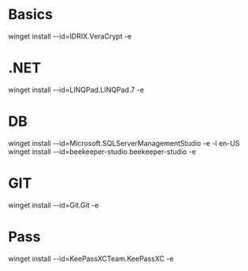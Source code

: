 # Basics
winget install --id=IDRIX.VeraCrypt  -e

# .NET
winget install --id=LINQPad.LINQPad.7  -e

# DB
winget install --id=Microsoft.SQLServerManagementStudio  -e -l en-US
winget install --id=beekeeper-studio.beekeeper-studio  -e

# GIT
winget install --id=Git.Git  -e

# Pass
winget install --id=KeePassXCTeam.KeePassXC  -e